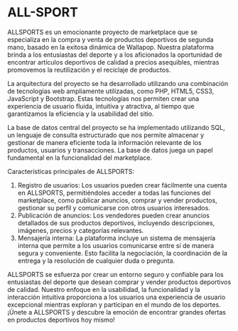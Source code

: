 # ALL-SPORT

ALLSPORTS es un emocionante proyecto de marketplace que se especializa en la compra y venta de productos deportivos de segunda mano, basado en la exitosa dinámica de Wallapop. Nuestra plataforma brinda a los entusiastas del deporte y a los aficionados la oportunidad de encontrar artículos deportivos de calidad a precios asequibles, mientras promovemos la reutilización y el reciclaje de productos.

La arquitectura del proyecto se ha desarrollado utilizando una combinación de tecnologías web ampliamente utilizadas, como PHP, HTML5, CSS3, JavaScript y Bootstrap. Estas tecnologías nos permiten crear una experiencia de usuario fluida, intuitiva y atractiva, al tiempo que garantizamos la eficiencia y la usabilidad del sitio.

La base de datos central del proyecto se ha implementado utilizando SQL, un lenguaje de consulta estructurado que nos permite almacenar y gestionar de manera eficiente toda la información relevante de los productos, usuarios y transacciones. La base de datos juega un papel fundamental en la funcionalidad del marketplace.

Características principales de ALLSPORTS:
<ol>
  <li>Registro de usuarios: Los usuarios pueden crear fácilmente una cuenta en ALLSPORTS, permitiéndoles acceder a todas las funciones del marketplace, como publicar anuncios, comprar y vender productos, gestionar su perfil y comunicarse con otros usuarios interesados.</li>
  <li>Publicación de anuncios: Los vendedores pueden crear anuncios detallados de sus productos deportivos, incluyendo descripciones, imágenes, precios y categorías relevantes.</li>
  <li>Mensajería interna: La plataforma incluye un sistema de mensajería interna que permite a los usuarios comunicarse entre sí de manera segura y conveniente. Esto facilita la negociación, la coordinación de la entrega y la resolución de cualquier duda o pregunta.</li>
</ol>

ALLSPORTS se esfuerza por crear un entorno seguro y confiable para los entusiastas del deporte que desean comprar y vender productos deportivos de calidad. Nuestro enfoque en la usabilidad, la funcionalidad y la interacción intuitiva proporciona a los usuarios una experiencia de usuario excepcional mientras exploran y participan en el mundo de los deportes. ¡Únete a ALLSPORTS y descubre la emoción de encontrar grandes ofertas en productos deportivos hoy mismo!
